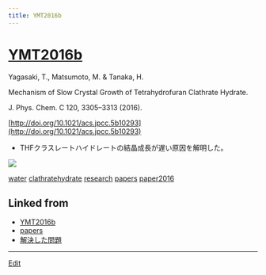 ```yaml
---
title: YMT2016b
---
```

# [YMT2016b](/YMT2016b)

Yagasaki, T., Matsumoto, M. & Tanaka, H.

Mechanism of Slow Crystal Growth of Tetrahydrofuran Clathrate Hydrate.

J. Phys. Chem. C 120, 3305–3313 (2016).

[http://doi.org/10.1021/acs.jpcc.5b10293](http://doi.org/10.1021/acs.jpcc.5b10293)


* THFクラスレートハイドレートの結晶成長が遅い原因を解明した。

![](https://i.gyazo.com/c319b4133d6aee87283030446ddda41a.png)



[water](/water) [clathratehydrate](/clathratehydrate) [research](/research) [papers](/papers) [paper2016](/paper2016)



## Linked from

* [YMT2016b](/YMT2016b)
* [papers](/papers)
* [解決した問題](/解決した問題)


----
[Edit](https://github.com/vitroid/vitroid.github.io/edit/master/MD/YMT2016b.md)
